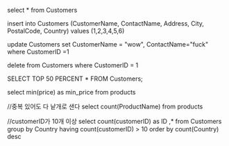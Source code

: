select * from Customers 

insert into Customers (CustomerName, ContactName, Address, City, PostalCode, Country)
values (1,2,3,4,5,6)

update Customers set CustomerName = "wow", ContactName="fuck" where CustomerID =1

delete from Customers where CustomerID = 1

SELECT TOP 50 PERCENT * FROM Customers;

select min(price) as min_price from products

//중복 있어도 다 낱개로 샌다
select count(ProductName) from products 

//customerID가 10개 이상
select count(customerID) as ID ,* from Customers
group by Country
having count(customerID) > 10
order by count(Country) desc
